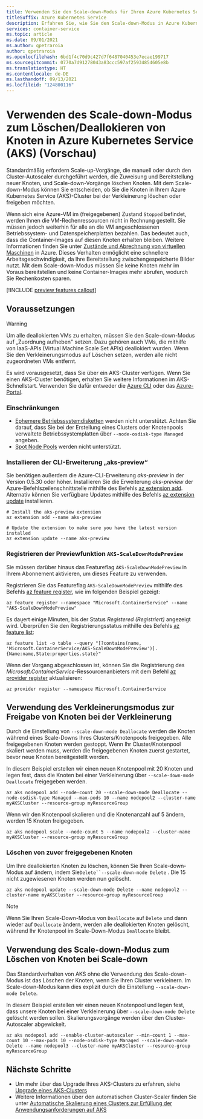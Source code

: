 ```yaml
---
title: Verwenden Sie den Scale-down-Modus für Ihren Azure Kubernetes Service (AKS)-Cluster (Vorschau)
titleSuffix: Azure Kubernetes Service
description: Erfahren Sie, wie Sie den Scale-down-Modus in Azure Kubernetes Service (AKS) verwenden können.
services: container-service
ms.topic: article
ms.date: 09/01/2021
ms.author: qpetraroia
author: qpetraroia
ms.openlocfilehash: 6bd1f4c70d9c427d7f6487040453e7ecae199717
ms.sourcegitcommit: 0770a7d91278043a83ccc597af25934854605e8b
ms.translationtype: HT
ms.contentlocale: de-DE
ms.lasthandoff: 09/13/2021
ms.locfileid: "124800116"
---
```

# <a name="use-scale-down-mode-to-deletedeallocate-nodes-in-azure-kubernetes-service-aks-preview"></a>Verwenden des Scale-down-Modus zum Löschen/Deallokieren von Knoten in Azure Kubernetes Service (AKS) (Vorschau)

Standardmäßig erfordern Scale-up-Vorgänge, die manuell oder durch den Cluster-Autoscaler durchgeführt werden, die Zuweisung und Bereitstellung neuer Knoten, und Scale-down-Vorgänge löschen Knoten. Mit dem Scale-down-Modus können Sie entscheiden, ob Sie die Knoten in Ihrem Azure Kubernetes Service (AKS)-Cluster bei der Verkleinerung löschen oder freigeben möchten. 

Wenn sich eine Azure-VM im (freigegebenen) Zustand `Stopped` befindet, werden Ihnen die VM-Rechenressourcen nicht in Rechnung gestellt. Sie müssen jedoch weiterhin für alle an die VM angeschlossenen Betriebssystem- und Datenspeicherplatten bezahlen. Das bedeutet auch, dass die Container-Images auf diesen Knoten erhalten bleiben. Weitere Informationen finden Sie unter [Zustände und Abrechnung von virtuellen Maschinen][state-billing-azure-vm] in Azure. Dieses Verhalten ermöglicht eine schnellere Arbeitsgeschwindigkeit, da Ihre Bereitstellung zwischengespeicherte Bilder nutzt. Mit dem Scale-down-Modus müssen Sie keine Knoten mehr im Voraus bereitstellen und keine Container-Images mehr abrufen, wodurch Sie Rechenkosten sparen.

[!INCLUDE [preview features callout](./includes/preview/preview-callout.md)]

## <a name="before-you-begin"></a>Voraussetzungen

> [!WARNING]
> Um alle deallokierten VMs zu erhalten, müssen Sie den Scale-down-Modus auf „Zuordnung aufheben" setzen. Dazu gehören auch VMs, die mithilfe von IaaS-APIs (Virtual Machine Scale Set APIs) deallokiert wurden. Wenn Sie den Verkleinerungsmodus auf Löschen setzen, werden alle nicht zugeordneten VMs entfernt.

Es wird vorausgesetzt, dass Sie über ein AKS-Cluster verfügen. Wenn Sie einen AKS-Cluster benötigen, erhalten Sie weitere Informationen im AKS-Schnellstart. Verwenden Sie dafür entweder die [Azure CLI][aks-quickstart-cli] oder das [Azure-Portal][aks-quickstart-portal].

### <a name="limitations"></a>Einschränkungen

- [Ephemere Betriebssystemdisketten][ephemeral-os] werden nicht unterstützt. Achten Sie darauf, dass Sie bei der Erstellung eines Clusters oder Knotenpools verwaltete Betriebssystemplatten über `--node-osdisk-type Managed` angeben.
- [Spot Node Pools][spot-node-pool] werden nicht unterstützt.

### <a name="install-aks-preview-cli-extension"></a>Installieren der CLI-Erweiterung „aks-preview“

Sie benötigen außerdem die Azure-CLI-Erweiterung *aks-preview* in der Version 0.5.30 oder höher. Installieren Sie die Erweiterung *aks-preview* der Azure-Befehlszeilenschnittstelle mithilfe des Befehls [az extension add][az-extension-add]. Alternativ können Sie verfügbare Updates mithilfe des Befehls [az extension update][az-extension-update] installieren.

```azurecli-interactive
# Install the aks-preview extension
az extension add --name aks-preview

# Update the extension to make sure you have the latest version installed
az extension update --name aks-preview
```

### <a name="register-the-aks-scaledownmodepreview-preview-feature"></a>Registrieren der Previewfunktion `AKS-ScaleDownModePreview`

Sie müssen darüber hinaus das Featureflag `AKS-ScaleDownModePreview` in Ihrem Abonnement aktivieren, um dieses Feature zu verwenden.

Registrieren Sie das Featureflag `AKS-ScaleDownModePreview` mithilfe des Befehls [az feature register][az-feature-register], wie im folgenden Beispiel gezeigt:

```azurecli-interactive
az feature register --namespace "Microsoft.ContainerService" --name "AKS-ScaleDownModePreview"
```

Es dauert einige Minuten, bis der Status *Registered (Registriert)* angezeigt wird. Überprüfen Sie den Registrierungsstatus mithilfe des Befehls [az feature list][az-feature-list]:

```azurecli-interactive
az feature list -o table --query "[?contains(name, 'Microsoft.ContainerService/AKS-ScaleDownModePreview')].{Name:name,State:properties.state}"
```

Wenn der Vorgang abgeschlossen ist, können Sie die Registrierung des *Microsoft.ContainerService*-Ressourcenanbieters mit dem Befehl [az provider register][az-provider-register] aktualisieren:

```azurecli-interactive
az provider register --namespace Microsoft.ContainerService
```

## <a name="using-scale-down-mode-to-deallocate-nodes-on-scale-down"></a>Verwendung des Verkleinerungsmodus zur Freigabe von Knoten bei der Verkleinerung

Durch die Einstellung von `--scale-down-mode Deallocate` werden die Knoten während eines Scale-Downs Ihres Clusters/Knotenpools freigegeben. Alle freigegebenen Knoten werden gestoppt. Wenn Ihr Cluster/Knotenpool skaliert werden muss, werden die freigegebenen Knoten zuerst gestartet, bevor neue Knoten bereitgestellt werden.

In diesem Beispiel erstellen wir einen neuen Knotenpool mit 20 Knoten und legen fest, dass die Knoten bei einer Verkleinerung über `--scale-down-mode Deallocate` freigegeben werden.

```azurecli-interactive
az aks nodepool add --node-count 20 --scale-down-mode Deallocate --node-osdisk-type Managed --max-pods 10 --name nodepool2 --cluster-name myAKSCluster --resource-group myResourceGroup
```

Wenn wir den Knotenpool skalieren und die Knotenanzahl auf 5 ändern, werden 15 Knoten freigegeben.

```azurecli-interactive
az aks nodepool scale --node-count 5 --name nodepool2 --cluster-name myAKSCluster --resource-group myResourceGroup
```

### <a name="deleting-previously-deallocated-nodes"></a>Löschen von zuvor freigegebenen Knoten

Um Ihre deallokierten Knoten zu löschen, können Sie Ihren Scale-down-Modus auf ändern, indem Sie`Delete``--scale-down-mode Delete` . Die 15 nicht zugewiesenen Knoten werden nun gelöscht.

```azurecli-interactive
az aks nodepool update --scale-down-mode Delete --name nodepool2 --cluster-name myAKSCluster --resource-group myResourceGroup
```

> [!NOTE]
> Wenn Sie Ihren Scale-Down-Modus von `Deallocate` auf `Delete` und dann wieder auf `Deallocate` ändern, werden alle deallokierten Knoten gelöscht, während Ihr Knotenpool im Scale-Down-Modus `Deallocate` bleibt.

## <a name="using-scale-down-mode-to-delete-nodes-on-scale-down"></a>Verwendung des Scale-down-Modus zum Löschen von Knoten bei Scale-down

Das Standardverhalten von AKS ohne die Verwendung des Scale-down-Modus ist das Löschen der Knoten, wenn Sie Ihren Cluster verkleinern. Im Scale-down-Modus kann dies explizit durch die Einstellung `--scale-down-mode Delete`.

In diesem Beispiel erstellen wir einen neuen Knotenpool und legen fest, dass unsere Knoten bei einer Verkleinerung über `--scale-down-mode Delete` gelöscht werden sollen. Skalierungsvorgänge werden über den Cluster-Autoscaler abgewickelt.

```azurecli-interactive
az aks nodepool add --enable-cluster-autoscaler --min-count 1 --max-count 10 --max-pods 10 --node-osdisk-type Managed --scale-down-mode Delete --name nodepool3 --cluster-name myAKSCluster --resource-group myResourceGroup
```

## <a name="next-steps"></a>Nächste Schritte

- Um mehr über das Upgrade Ihres AKS-Clusters zu erfahren, siehe [Upgrade eines AKS-Clusters][aks-upgrade]
- Weitere Informationen über den automatischen Cluster-Scaler finden Sie unter [Automatische Skalierung eines Clusters zur Erfüllung der Anwendungsanforderungen auf AKS][cluster-autoscaler]

<!-- LINKS - Internal -->
[aks-quickstart-cli]: kubernetes-walkthrough.md
[aks-quickstart-portal]: kubernetes-walkthrough-portal.md
[aks-support-policies]: support-policies.md
[aks-faq]: faq.md
[az-extension-add]: /cli/azure/extension#az_extension_add
[az-extension-update]: /cli/azure/extension#az_extension_update
[az-feature-list]: /cli/azure/feature#az_feature_list
[az-feature-register]: /cli/azure/feature#az_feature_register
[az-aks-install-cli]: /cli/azure/aks#az_aks_install_cli
[az-provider-register]: /cli/azure/provider#az_provider_register
[aks-upgrade]: upgrade-cluster.md
[cluster-autoscaler]: cluster-autoscaler.md
[ephemeral-os]: cluster-configuration.md#ephemeral-os
[state-billing-azure-vm]: ../virtual-machines/states-billing.md
[spot-node-pool]: spot-node-pool.md